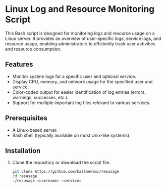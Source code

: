 # Linux Log and Resource Monitoring Script

This Bash script is designed for monitoring logs and resource usage on a Linux server. It provides an overview of user-specific logs, service logs, and resource usage, enabling administrators to efficiently track user activities and resource consumption.

## Features

- Monitor system logs for a specific user and optional service.
- Display CPU, memory, and network usage for the specified user and service.
- Color-coded output for easier identification of log entries (errors, warnings, successes, etc.).
- Support for multiple important log files relevant to various services.

## Prerequisites

- A Linux-based server.
- Bash shell (typically available on most Unix-like systems).

## Installation

1. Clone the repository or download the script file.
   ```bash
   git clone https://github.com/kallmekami/resusage
   cd resusage
   ./resusage <username> <service>
